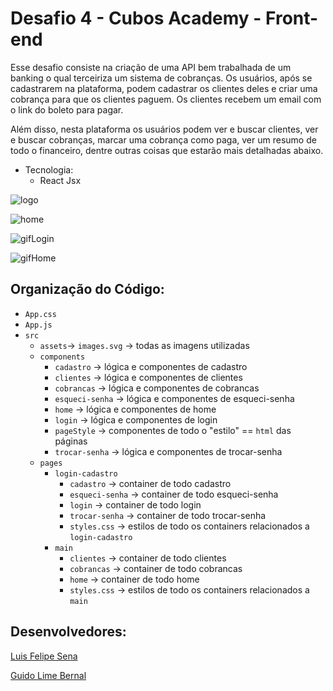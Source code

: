 # Desafio 4 - Cubos Academy - Front-end

Esse desafio consiste na criação de uma API bem trabalhada de um banking o qual terceiriza um sistema de cobranças. Os usuários, após se cadastrarem na plataforma, podem cadastrar os clientes deles e criar uma cobrança para que os clientes paguem. Os clientes recebem um email com o link do boleto para pagar.

Além disso, nesta plataforma os usuários podem ver e buscar clientes, ver e buscar cobranças, marcar uma cobrança como paga, ver um resumo de todo o financeiro, dentre outras coisas que estarão mais detalhadas abaixo.

- Tecnologia:
  - React Jsx

![logo](https://camo.githubusercontent.com/fc91b16ed6408990dd91570c627295f5efe6f27bfb3c7b64e1d2ff1a6c7d2791/68747470733a2f2f73332e616d617a6f6e6177732e636f6d2f67757079352f70726f64756374696f6e2f636f6d70616e6965732f3330302f696d616765732f6a6f62732f3437393535302f32303230303930393039323033323139345f736f6369616c506963747572652e6a7067)

![home](https://cdn.discordapp.com/attachments/407006330843561985/784569761123532830/Tela_Principal.png)

![gifLogin](https://cdn.discordapp.com/attachments/407006330843561985/784569766882705478/ezgif.com-gif-maker_1.gif)

![gifHome](https://cdn.discordapp.com/attachments/407006330843561985/784569766534578206/ezgif.com-gif-maker.gif)

## Organização do Código:

- `App.css`
- `App.js`
- `src`
  - `assets`-> `images.svg` -> todas as imagens utilizadas
  - `components`
    - `cadastro` -> lógica e componentes de cadastro
    - `clientes` -> lógica e componentes de clientes
    - `cobrancas` -> lógica e componentes de cobrancas
    - `esqueci-senha` -> lógica e componentes de esqueci-senha
    - `home` -> lógica e componentes de home
    - `login` -> lógica e componentes de login
    - `pageStyle` -> componentes de todo o "estilo" == `html` das páginas
    - `trocar-senha` -> lógica e componentes de trocar-senha
  - `pages`
    - `login-cadastro`
      - `cadastro` -> container de todo cadastro
      - `esqueci-senha` -> container de todo esqueci-senha
      - `login` -> container de todo login
      - `trocar-senha` -> container de todo trocar-senha
      - `styles.css` -> estilos de todo os containers relacionados a `login-cadastro`
    - `main`
      - `clientes` -> container de todo clientes
      - `cobrancas` -> container de todo cobrancas
      - `home` -> container de todo home
      - `styles.css` -> estilos de todo os containers relacionados a `main`

## Desenvolvedores:

[Luis Felipe Sena](https://www.linkedin.com/in/luisfelipesena/)

[Guido Lime Bernal](https://www.linkedin.com/in/guido-bernal-6143421b0/)
